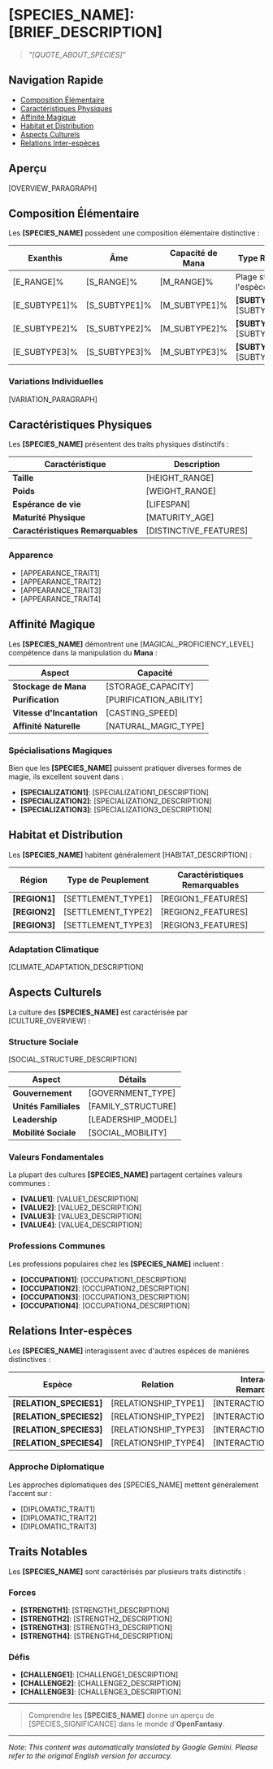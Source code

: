 # **[SPECIES_NAME]**: [BRIEF_DESCRIPTION]

> *"[QUOTE_ABOUT_SPECIES]"*

## Navigation Rapide

- [Composition Élémentaire](#elemental-composition)
- [Caractéristiques Physiques](#physical-characteristics)
- [Affinité Magique](#magical-affinity)
- [Habitat et Distribution](#habitat-and-distribution)
- [Aspects Culturels](#cultural-aspects)
- [Relations Inter-espèces](#species-relationships)

## Aperçu

[OVERVIEW_PARAGRAPH]

## Composition Élémentaire

Les **[SPECIES_NAME]** possèdent une composition élémentaire distinctive :

| Exanthis | Âme | Capacité de Mana | Type Représentatif |
|----------|------|---------------|---------------------|
| [E_RANGE]% | [S_RANGE]% | [M_RANGE]% | Plage standard pour l'espèce |
| [E_SUBTYPE1]% | [S_SUBTYPE1]% | [M_SUBTYPE1]% | **[SUBTYPE1]** avec [SUBTYPE1_TRAITS] |
| [E_SUBTYPE2]% | [S_SUBTYPE2]% | [M_SUBTYPE2]% | **[SUBTYPE2]** avec [SUBTYPE2_TRAITS] |
| [E_SUBTYPE3]% | [S_SUBTYPE3]% | [M_SUBTYPE3]% | **[SUBTYPE3]** avec [SUBTYPE3_TRAITS] |

### Variations Individuelles

[VARIATION_PARAGRAPH]

## Caractéristiques Physiques

Les **[SPECIES_NAME]** présentent des traits physiques distinctifs :

| Caractéristique | Description |
|----------------|-------------|
| **Taille** | [HEIGHT_RANGE] |
| **Poids** | [WEIGHT_RANGE] |
| **Espérance de vie** | [LIFESPAN] |
| **Maturité Physique** | [MATURITY_AGE] |
| **Caractéristiques Remarquables** | [DISTINCTIVE_FEATURES] |

### Apparence

- [APPEARANCE_TRAIT1]
- [APPEARANCE_TRAIT2]
- [APPEARANCE_TRAIT3]
- [APPEARANCE_TRAIT4]

## Affinité Magique

Les **[SPECIES_NAME]** démontrent une [MAGICAL_PROFICIENCY_LEVEL] compétence dans la manipulation du **Mana** :

| Aspect | Capacité |
|--------|------------|
| **Stockage de Mana** | [STORAGE_CAPACITY] |
| **Purification** | [PURIFICATION_ABILITY] |
| **Vitesse d'Incantation** | [CASTING_SPEED] |
| **Affinité Naturelle** | [NATURAL_MAGIC_TYPE] |

### Spécialisations Magiques

Bien que les **[SPECIES_NAME]** puissent pratiquer diverses formes de magie, ils excellent souvent dans :

- **[SPECIALIZATION1]**: [SPECIALIZATION1_DESCRIPTION]
- **[SPECIALIZATION2]**: [SPECIALIZATION2_DESCRIPTION]
- **[SPECIALIZATION3]**: [SPECIALIZATION3_DESCRIPTION]

## Habitat et Distribution

Les **[SPECIES_NAME]** habitent généralement [HABITAT_DESCRIPTION] :

| Région | Type de Peuplement | Caractéristiques Remarquables |
|--------|----------------|------------------|
| **[REGION1]** | [SETTLEMENT_TYPE1] | [REGION1_FEATURES] |
| **[REGION2]** | [SETTLEMENT_TYPE2] | [REGION2_FEATURES] |
| **[REGION3]** | [SETTLEMENT_TYPE3] | [REGION3_FEATURES] |

### Adaptation Climatique

[CLIMATE_ADAPTATION_DESCRIPTION]

## Aspects Culturels

La culture des **[SPECIES_NAME]** est caractérisée par [CULTURE_OVERVIEW] :

### Structure Sociale

[SOCIAL_STRUCTURE_DESCRIPTION]

| Aspect | Détails |
|--------|---------|
| **Gouvernement** | [GOVERNMENT_TYPE] |
| **Unités Familiales** | [FAMILY_STRUCTURE] |
| **Leadership** | [LEADERSHIP_MODEL] |
| **Mobilité Sociale** | [SOCIAL_MOBILITY] |

### Valeurs Fondamentales

La plupart des cultures **[SPECIES_NAME]** partagent certaines valeurs communes :

- **[VALUE1]**: [VALUE1_DESCRIPTION]
- **[VALUE2]**: [VALUE2_DESCRIPTION]
- **[VALUE3]**: [VALUE3_DESCRIPTION]
- **[VALUE4]**: [VALUE4_DESCRIPTION]

### Professions Communes

Les professions populaires chez les **[SPECIES_NAME]** incluent :

- **[OCCUPATION1]**: [OCCUPATION1_DESCRIPTION]
- **[OCCUPATION2]**: [OCCUPATION2_DESCRIPTION]
- **[OCCUPATION3]**: [OCCUPATION3_DESCRIPTION]
- **[OCCUPATION4]**: [OCCUPATION4_DESCRIPTION]

## Relations Inter-espèces

Les **[SPECIES_NAME]** interagissent avec d'autres espèces de manières distinctives :

| Espèce | Relation | Interactions Remarquables |
|---------|--------------|----------------------|
| **[RELATION_SPECIES1]** | [RELATIONSHIP_TYPE1] | [INTERACTION_DETAILS1] |
| **[RELATION_SPECIES2]** | [RELATIONSHIP_TYPE2] | [INTERACTION_DETAILS2] |
| **[RELATION_SPECIES3]** | [RELATIONSHIP_TYPE3] | [INTERACTION_DETAILS3] |
| **[RELATION_SPECIES4]** | [RELATIONSHIP_TYPE4] | [INTERACTION_DETAILS4] |

### Approche Diplomatique

Les approches diplomatiques des [SPECIES_NAME] mettent généralement l'accent sur :

- [DIPLOMATIC_TRAIT1]
- [DIPLOMATIC_TRAIT2]
- [DIPLOMATIC_TRAIT3]

## Traits Notables

Les **[SPECIES_NAME]** sont caractérisés par plusieurs traits distinctifs :

### Forces

- **[STRENGTH1]**: [STRENGTH1_DESCRIPTION]
- **[STRENGTH2]**: [STRENGTH2_DESCRIPTION]
- **[STRENGTH3]**: [STRENGTH3_DESCRIPTION]
- **[STRENGTH4]**: [STRENGTH4_DESCRIPTION]

### Défis

- **[CHALLENGE1]**: [CHALLENGE1_DESCRIPTION]
- **[CHALLENGE2]**: [CHALLENGE2_DESCRIPTION]
- **[CHALLENGE3]**: [CHALLENGE3_DESCRIPTION]

---

> Comprendre les **[SPECIES_NAME]** donne un aperçu de [SPECIES_SIGNIFICANCE] dans le monde d'**OpenFantasy**.


---
_Note: This content was automatically translated by Google Gemini. Please refer to the original English version for accuracy._